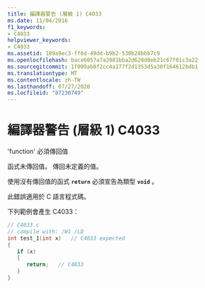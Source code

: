 ```yaml
---
title: 編譯器警告 (層級 1) C4033
ms.date: 11/04/2016
f1_keywords:
- C4033
helpviewer_keywords:
- C4033
ms.assetid: 189a9ec3-ff6d-49dd-b9b2-530b28bbb7c9
ms.openlocfilehash: bace6057a7a2981bba2d628d8eb21c67f01c3a22
ms.sourcegitcommit: 1f009ab0f2cc4a177f2d1353d5a38f164612bdb1
ms.translationtype: MT
ms.contentlocale: zh-TW
ms.lasthandoff: 07/27/2020
ms.locfileid: "87230749"
---
```

# <a name="compiler-warning-level-1-c4033"></a>編譯器警告 (層級 1) C4033

'function' 必須傳回值

函式未傳回值。 傳回未定義的值。

使用沒有傳回值的函式 **`return`** 必須宣告為類型 **`void`** 。

此錯誤適用於 C 語言程式碼。

下列範例會產生 C4033：

```c
// C4033.c
// compile with: /W1 /LD
int test_1(int x)   // C4033 expected
{
   if (x)
   {
      return;   // C4033
   }
}
```
